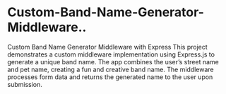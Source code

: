 # Custom-Band-Name-Generator-Middleware..
Custom Band Name Generator Middleware with Express  This project demonstrates a custom middleware implementation using Express.js to generate a unique band name. The app combines the user’s street name and pet name, creating a fun and creative band name. The middleware processes form data and returns the generated name to the user upon submission.
